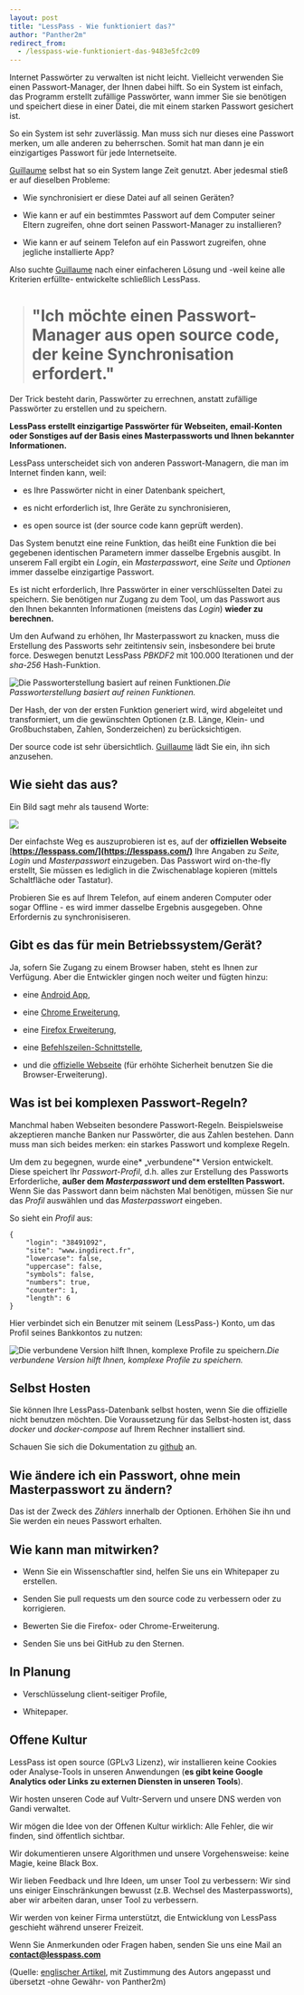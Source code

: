 ```yaml
---
layout: post
title: "LessPass - Wie funktioniert das?"
author: "Panther2m"
redirect_from:
  - /lesspass-wie-funktioniert-das-9483e5fc2c09
---
```


Internet Passwörter zu verwalten ist nicht leicht. Vielleicht verwenden Sie einen Passwort-Manager, der Ihnen dabei hilft. So ein System ist einfach, das Programm erstellt zufällige Passwörter, wann immer Sie sie benötigen und speichert diese in einer Datei, die mit einem starken Passwort gesichert ist.

So ein System ist sehr zuverlässig. Man muss sich nur dieses eine Passwort merken, um alle anderen zu beherrschen. Somit hat man dann je ein einzigartiges Passwort für jede Internetseite.

[Guillaume](https://blog.lesspass.com/@guillaume20100) selbst hat so ein System lange Zeit genutzt. Aber jedesmal stieß er auf dieselben Probleme:

* Wie synchronisiert er diese Datei auf all seinen Geräten?

* Wie kann er auf ein bestimmtes Passwort auf dem Computer seiner Eltern zugreifen, ohne dort seinen Passwort-Manager zu installieren?

* Wie kann er auf seinem Telefon auf ein Passwort zugreifen, ohne jegliche installierte App?

Also suchte [Guillaume](https://blog.lesspass.com/@guillaume20100) nach einer einfacheren Lösung und -weil keine alle Kriterien erfüllte- entwickelte schließlich LessPass.
> # "Ich möchte einen Passwort-Manager aus open source code, der keine Synchronisation erfordert."

Der Trick besteht darin, Passwörter zu errechnen, anstatt zufällige Passwörter zu erstellen und zu speichern.

**LessPass erstellt einzigartige Passwörter für Webseiten, email-Konten oder Sonstiges auf der Basis eines Masterpassworts und Ihnen bekannter Informationen.**

LessPass unterscheidet sich von anderen Passwort-Managern, die man im Internet finden kann, weil:

* es Ihre Passwörter nicht in einer Datenbank speichert,

* es nicht erforderlich ist, Ihre Geräte zu synchronisieren,

* es open source ist (der source code kann geprüft werden).

Das System benutzt eine reine Funktion, das heißt eine Funktion die bei gegebenen identischen Parametern immer dasselbe Ergebnis ausgibt. In unserem Fall ergibt ein *Login*, ein *Masterpasswort*, eine *Seite* und *Optionen* immer dasselbe einzigartige Passwort.

Es ist nicht erforderlich, Ihre Passwörter in einer verschlüsselten Datei zu speichern. Sie benötigen nur Zugang zu dem Tool, um das Passwort aus den Ihnen bekannten Informationen (meistens das *Login*) **wieder zu berechnen.**

Um den Aufwand zu erhöhen, Ihr Masterpasswort zu knacken, muss die Erstellung des Passworts sehr zeitintensiv sein, insbesondere bei brute force. Deswegen benutzt LessPass *PBKDF2* mit 100.000 Iterationen und der *sha-256* Hash-Funktion.

![Die Passworterstellung basiert auf reinen Funktionen.](../images/2016-10-19-how-does-it-works/HowItWorks.png)*Die Passworterstellung basiert auf reinen Funktionen.*

Der Hash, der von der ersten Funktion generiert wird, wird abgeleitet und transformiert, um die gewünschten Optionen (z.B. Länge, Klein- und Großbuchstaben, Zahlen, Sonderzeichen) zu berücksichtigen.

Der source code ist sehr übersichtlich. [Guillaume](https://blog.lesspass.com/@guillaume20100) lädt Sie ein, ihn sich anzusehen.

## Wie sieht das aus?

Ein Bild sagt mehr als tausend Worte:

![](../images/2016-10-19-how-does-it-works/demo.gif)

Der einfachste Weg es auszuprobieren ist es, auf der **offiziellen Webseite** [**https://lesspass.com/](https://lesspass.com/)** Ihre Angaben zu *Seite, Login* und *Masterpasswort* einzugeben. Das Passwort wird on-the-fly erstellt, Sie müssen es lediglich in die Zwischenablage kopieren (mittels Schaltfläche oder Tastatur).

Probieren Sie es auf Ihrem Telefon, auf einem anderen Computer oder sogar Offline - es wird immer dasselbe Ergebnis ausgegeben. Ohne Erfordernis zu synchronisiseren.

## Gibt es das für mein Betriebssystem/Gerät?

Ja, sofern Sie Zugang zu einem Browser haben, steht es Ihnen zur Verfügung. Aber die Entwickler gingen noch weiter und fügten hinzu:

* eine [Android App](https://play.google.com/store/apps/details?id=com.lesspass.android&hl=en),

* eine [Chrome Erweiterung](https://chrome.google.com/webstore/detail/lesspass/lcmbpoclaodbgkbjafnkbbinogcbnjih),

* eine [Firefox Erweiterung](https://addons.mozilla.org/en-US/firefox/addon/lesspass/),

* eine [Befehlszeilen-Schnittstelle](https://github.com/lesspass/lesspass/tree/master/cli),

* und die [offizielle Webseite](https://lesspass.com/) (für erhöhte Sicherheit benutzen Sie die Browser-Erweiterung).

## Was ist bei komplexen Passwort-Regeln?

Manchmal haben Webseiten besondere Passwort-Regeln. Beispielsweise akzeptieren manche Banken nur Passwörter, die aus Zahlen bestehen. Dann muss man sich beides merken: ein starkes Passwort und komplexe Regeln.

Um dem zu begegnen, wurde eine* „verbundene"* Version entwickelt. Diese speichert Ihr *Passwort-Profil*, d.h. alles zur Erstellung des Passworts Erforderliche, **außer dem *Masterpasswort* und dem erstellten Passwort.** Wenn Sie das Passwort dann beim nächsten Mal benötigen, müssen Sie nur das *Profil* auswählen und das *Masterpasswort* eingeben.

So sieht ein *Profil* aus:

    {
        "login": "38491092",
        "site": "www.ingdirect.fr",
        "lowercase": false,
        "uppercase": false,
        "symbols": false,
        "numbers": true,
        "counter": 1,
        "length": 6
    }

Hier verbindet sich ein Benutzer mit seinem (LessPass-) Konto, um das Profil seines Bankkontos zu nutzen:

![Die verbundene Version hilft Ihnen, komplexe Profile zu speichern.](../images/2016-10-19-how-does-it-works/demo-lesspass-connected.gif)*Die verbundene Version hilft Ihnen, komplexe Profile zu speichern.*

## Selbst Hosten

Sie können Ihre LessPass-Datenbank selbst hosten, wenn Sie die offizielle nicht benutzen möchten. Die Voraussetzung für das Selbst-hosten ist, dass *docker* und *docker-compose* auf Ihrem Rechner installiert sind.

Schauen Sie sich die Dokumentation zu [github](https://github.com/lesspass/lesspass) an.

## Wie ändere ich ein Passwort, ohne mein Masterpasswort zu ändern?

Das ist der Zweck des *Zählers* innerhalb der Optionen. Erhöhen Sie ihn und Sie werden ein neues Passwort erhalten.


## Wie kann man mitwirken?

* Wenn Sie ein Wissenschaftler sind, helfen Sie uns ein Whitepaper zu erstellen.

* Senden Sie pull requests um den source code zu verbessern oder zu korrigieren.

* Bewerten Sie die Firefox- oder Chrome-Erweiterung.

* Senden Sie uns bei GitHub zu den Sternen.

## In Planung

* Verschlüsselung client-seitiger Profile,

* Whitepaper.

## Offene Kultur

LessPass ist open source (GPLv3 Lizenz), wir installieren keine Cookies oder Analyse-Tools in unseren Anwendungen (**es gibt keine Google Analytics oder Links zu externen Diensten in unseren Tools**).

Wir hosten unseren Code auf Vultr-Servern und unsere DNS werden von Gandi verwaltet.

Wir mögen die Idee von der Offenen Kultur wirklich: Alle Fehler, die wir finden, sind öffentlich sichtbar.

Wir dokumentieren unsere Algorithmen und unsere Vorgehensweise: keine Magie, keine Black Box.

Wir lieben Feedback und Ihre Ideen, um unser Tool zu verbessern: Wir sind uns einiger Einschränkungen bewusst (z.B. Wechsel des Masterpassworts), aber wir arbeiten daran, unser Tool zu verbessern.

Wir werden von keiner Firma unterstützt, die Entwicklung von LessPass geschieht während unserer Freizeit.

Wenn Sie Anmerkunden oder Fragen haben, senden Sie uns eine Mail an **contact@lesspass.com**

(Quelle: [englischer Artikel](https://blog.lesspass.com/lesspass-how-it-works-dde742dd18a4), mit Zustimmung des Autors angepasst und übersetzt -ohne Gewähr- von Panther2m)
